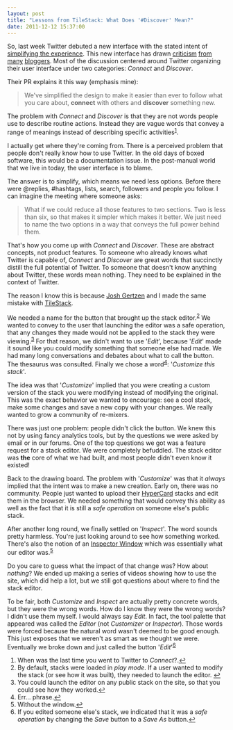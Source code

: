 ```yaml
---
layout: post
title: "Lessons from TileStack: What Does '#Discover' Mean?"
date: 2011-12-12 15:37:00
---
```


So, last week Twitter debuted a new interface with the stated intent of
[simplifying the experience][1]. This new interface has drawn [criticism][2]
[from][3] [many][4] [bloggers][9]. Most of the discussion centered around
Twitter organizing their user interface under two categories: *Connect*
and *Discover*.

Their PR explains it this way (emphasis mine):
> We've simplified the design to make it easier than ever to follow what
> you care about, **connect** with others and **discover** something new.

The problem with *Connect* and *Discover* is that they are not words
people use to describe routine actions. Instead they are vague
words that convey a range of meanings instead of describing specific
activities<sup id="fnr-1-2011-12-12">[1](#fn-1-2011-12-12)</sup>.

I actually get where they're coming from. There is a perceived problem
that people don't really know how to use Twitter. In the old days of
boxed software, this would be a documentation issue. In the post-manual
world that we live in today, the user interface is to blame.

The answer is to simplify, which means we need less options. Before
there were @replies, #hashtags, lists, search, followers and people you
follow. I can imagine the meeting where someone asks: 
> What if we could reduce all those features to two sections. Two is
> less than six, so that makes it simpler which makes it better. We
> just need to name the two options in a way that conveys the full
> power behind them.

That's how you come up with *Connect* and *Discover*. These are abstract
concepts, not product features. To someone
who already knows what Twitter is capable of, *Connect* and *Discover*
are great words that succinctly distill the full potential of Twitter.
To someone that doesn't know anything about Twitter, these words mean
nothing. They need to be explained in the context of Twitter.

The reason I know this is because [Josh Gertzen][8] and I made the same
mistake with [TileStack][5].

We needed a name for the button that brought up the
stack editor.<sup id="fnr-2-2011-12-12">[2](#fn-2-2011-12-12)</sup> We
wanted to convey to the user that launching the editor was a safe
operation, that any changes they made would not be applied to the stack
they were viewing.<sup id="fnr-3-2011-12-12">[3](#fn-3-2011-12-12)</sup>
For that reason, we didn't want to use '*Edit*', because '*Edit*' made it
sound like you could modify something that someone else had made. We had
many long conversations and debates about what to call the button. The
thesaurus was consulted. Finally we chose a word<sup
id="fnr-4-2011-12-12">[4](#fn-4-2011-12-12)</sup>: '*Customize this
stack*'.

The idea was that '*Customize*' implied that you were creating a custom
version of the stack you were modifying instead of modifying the
original. This was the exact behavior we wanted to encourage: see a cool
stack, make some changes and save a new copy with your changes. We
really wanted to grow a community of re-mixers.

There was just one problem: people didn't click the button. We knew this
not by using fancy analytics tools, but by the questions we were asked
by email or in our forums. One of the top questions we got was a feature
request for a stack editor. We were completely befuddled. The stack
editor was **the** core of what we had built, and most people didn't
even know it existed!

Back to the drawing board. The problem with '*Customize*' was that it
*always* implied that the intent was to make a new creation. Early on,
there was no community. People just wanted to upload their
[HyperCard][6] stacks and edit them in the browser. We needed something
that would convey this ability as well as the fact that it is still a
*safe operation* on someone else's public stack.

After another long round, we finally settled on '*Inspect*'. The word
sounds pretty harmless. You're just looking around to see how something
worked. There's also the notion of an [Inspector Window][7] which was
essentially what our editor was.<sup
id="fnr-5-2011-12-12">[5](#fn-5-2011-12-12)</sup>

Do you care to guess what the impact of that change was? How about
*nothing*? We ended up making a series of videos showing how to use the
site, which did help a lot, but we still got questions about where to
find the stack editor.

To be fair, both *Customize* and *Inspect* are actually pretty concrete
words, but they were the wrong words. How do I know they were the wrong
words? I didn't use them myself. I would always say *Edit*. In fact, the
tool palette that appeared was called the *Editor* (not *Customizer* or
*Inspector*). Those words were forced because the natural word wasn't
deemed to be good enough. This just exposes that we weren't as smart as
we thought we were.  Eventually we broke down and just called the
button '*Edit*'<sup id="fnr-6-2011-12-12">[6](#fn-6-2011-12-12)</sup>


<ol>
<li id="fn-1-2011-12-12">When was the last time you went to Twitter to 
  <em>Connect</em>?.<a href="#fnr-1-2011-12-12">↩</a></li>
<li id="fn-2-2011-12-12">By default, stacks were loaded in <em>play mode</em>. If a user wanted to
   modify the stack (or see how it was built), they needed to launch the
editor. <a href="#fnr-2-2011-12-12">↩</a></li>
<li id="fn-3-2011-12-12">You could launch the editor on any public stack on the site, so that
   you could see how they worked.<a href="#fnr-3-2011-12-12">↩</a></li>
<li id="fn-4-2011-12-12">Err... phrase.<a href="#fnr-4-2011-12-12">↩</a></li>
<li id="fn-5-2011-12-12">Without the window.<a href="#fnr-5-2011-12-12">↩</a></li>
<li id="fn-6-2011-12-12">If you edited someone else's stack, we indicated that 
  it was a <em>safe operation</em> by changing the <em>Save</em> button
to a <em>Save As</em> button.<a href="#fnr-6-2011-12-12">↩</a></li>
</ol>

[1]: http://blog.twitter.com/2011/12/lets-fly.html
[2]: http://inessential.com/2011/12/08/on_the_tab_labels_in_the_new_twitter_app
[3]: http://daringfireball.net/2011/12/new_twitter
[4]: https://twitter.com/amyhoy/status/146286890641928192
[5]: http://youtu.be/fwlJGLIsT-M
[6]: http://en.wikipedia.org/wiki/HyperCard#Similar_systems
[7]: http://en.wikipedia.org/wiki/Inspector_window
[8]: http://twitter.com/#!/gertzen
[9]: http://scripting.com/stories/2011/12/10/newnewTwitterNotSoNew.html
